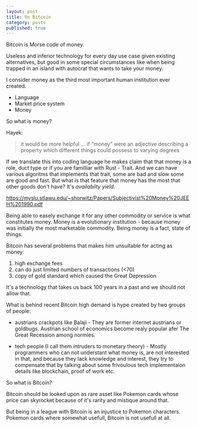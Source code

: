 ```yaml
---
layout: post
title: On Bitcoin
category: posts
published: true
---
```

Bitcoin is Morse code of money.

Useless and inferior technology for every day use case given existing alternatives, but good in some special circumstances like when being trapped in an island with autocrat that wants to take your money.

I consider money as the third most important human institution ever created. 

- Language
- Market price system
- Money

So what is money?

Hayek:
> it would be more helpful ... if "money" were an adjective describing a property which different things could possess to varying degrees

If we translate this into coding language he makes claim that that money is a role, duct type or if you are familliar with Rust - Trait. And we can have various algoritms that implements that trait, some are bad and slow some are good and fast. 
But what is that feature that money has the most that other goods don't have? It's _availabilty yield_.
 
https://myslu.stlawu.edu/~shorwitz/Papers/Subjectivist%20Money%20JEEH%201990.pdf


Being able to easely exchange it for any other commodity or service is what constitutes money. Money is a evolutionary institution - because money was initially the most marketable commodity. Being money is a fact, state of things.

Bitcoin has several problems that makes him unsuitable for acting as money: 
1) high exchange fees
2) can do just limited numbers of transactions (<70) 
3) copy of gold standard which caused the Great Depression

It's a technology that takes us back 100 years in a past and we should not allow that.

What is behind recent Bitcoin high demand is hype created by two groups of people:

- austrians crackpots like Balaji - They are former internet austrians or goldbugs. Austrian school of economics become realy popular afer The Great Recession among normies.

- tech people (I call them intruders to monetary theory) - Mostly programmers who can not understant what money is, are not interested in that, and because they lack knowledge and interest, they try to compensate that by talking about some frivoulous tech implementaion details like blockchain, proof of work etc.

So what is Bitcoin?

Bitcoin should be looked upon as rare asset like Pokemon cards whose price can skyrocket because of it's rarity and mistique around that.

But being in a league with Bitcoin is an injustice to Pokemon characters. Pokemon cards where somewhat usefull, Bitcoin is not usefull at all.
